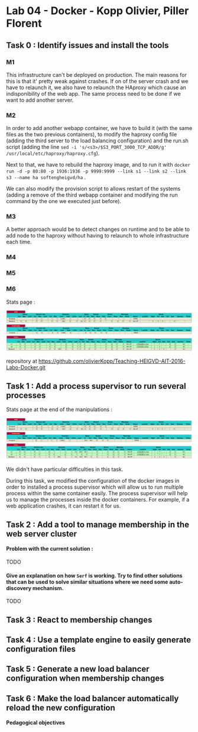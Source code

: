 # Lab 04 - Docker - Kopp Olivier, Piller Florent

## Task 0 : Identify issues and install the tools 

### M1

This infrastructure can't be deployed on production. The main reasons for this is that it' pretty weak against crashes. If on of the server crash and we have to relaunch it, we also have to relaunch the HAproxy which cause an indisponibility of the web app. The same process need to be done if we want to add another server.

### M2

In order to add another webapp container, we have to build it (with the same files as the two previous containers), to modify the haproxy config file (adding the third server to the load balancing configuration)  and the run.sh script (adding the line `sed -i 's/<s3>/$S3_PORT_3000_TCP_ADDR/g' /usr/local/etc/haproxy/haproxy.cfg`). 

Next to that, we have to rebuild the haproxy image, and to run it with `docker run -d -p 80:80 -p 1936:1936 -p 9999:9999 --link s1 --link s2 --link s3 --name ha softengheigvd/ha` .

We can also modify the provision script to allows restart of the systems (adding a remove of the third webapp container and modifying the run command by the one we executed just before).

### M3

A better approach would be to detect changes on runtime and to be able to add node to the haproxy without having to relaunch to whole infrastructure each time.

### M4

### M5

### M6

Stats page : 

![](./images/T0_stats_page.PNG)

repository at https://github.com/olivierKopp/Teaching-HEIGVD-AIT-2016-Labo-Docker.git

## Task 1 : Add a process supervisor to run several processes

Stats page at the end of the manipulations : 

![](./images/T1_stats_page.PNG)

We didn't have particular difficulties in this task.

During this task, we modified the configuration of the docker images in order to installed a process supervisor which will allow us to run multiple process within the same container easily. The process supervisor will help us to manage the processes inside the docker containers. For example, if a web application crashes, it can restart it for us.

## Task 2 : Add a tool to manage membership in the web server cluster

#### Problem with the current solution : 

TODO

#### Give an explanation on how `Serf` is working. Try to find other solutions that can be used to solve similar situations where we need some auto-discovery mechanism.

TODO

## Task 3 : React to membership changes

## Task 4 : Use a template engine to easily generate configuration files

## Task 5 : Generate a new load balancer configuration when membership changes

## Task 6 : Make the load balancer automatically reload the new configuration










#### Pedagogical objectives
